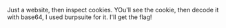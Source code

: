 Just a website, then inspect cookies. YOu'll see the cookie, then decode it with base64, I used burpsuite for it.
I'll get the flag!